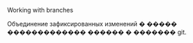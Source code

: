Working with branches

Объединение зафиксированных изменений
� ����� ������������� ������ � ������� git.